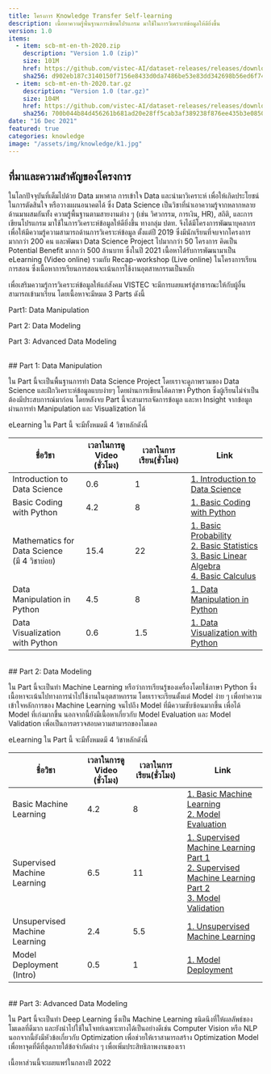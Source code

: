 ```yaml
---
title: โครงการ Knowledge Transfer Self-learning 
description: เนื้อหาความรู้พื้นฐานการเขียนโปรแกรม มาใช้ในการวิเคราะห์ข้อมูลให้ดียิ่งขึ้น
version: 1.0
items:
  - item: scb-mt-en-th-2020.zip
    description: "Version 1.0 (zip)"
    size: 101M
    href: https://github.com/vistec-AI/dataset-releases/releases/download/scb-mt-en-th-2020_v1.0/scb-mt-en-th-2020.zip
    sha256: d902eb187c3140150f7156e8433d0da7486be53e83dd342698b56ed6f74e09fb
  - item: scb-mt-en-th-2020.tar.gz
    description: "Version 1.0 (tar.gz)"
    size: 104M
    href: https://github.com/vistec-AI/dataset-releases/releases/download/scb-mt-en-th-2020_v1.0/scb-mt-en-th-2020.tar.gz
    sha256: 700b044b84d456261b681ad20e28ff5cab3af389238f876ee435b3e0850d0858
date: "16 Dec 2021"
featured: true
categories: knowledge
image: "/assets/img/knowledge/k1.jpg"
---
```




## ที่มาและความสำคัญของโครงการ

ในโลกปัจจุบันที่เต็มไปด้วย Data มหาศาล การเข้าใจ Data และนำมาวิเคราะห์ เพื่อให้เกิดประโยชน์ในการตัดสินใจ หรือวางแผนอนาคตได้ ซึ่ง Data Science เป็นวิชาที่นำเอาความรู้จากหลากหลายด้านมาผสมกันทั้ง ความรู้พื้นฐานตามสายงานต่าง ๆ (เช่น วิศวกรรม, การเงิน, HR), สถิติ, และการเขียนโปรแกรม มาใช้ในการวิเคราะห์ข้อมูลให้ดียิ่งขึ้น ทางกลุ่ม ปตท. จึงได้มีโครงการพัฒนาบุคลากรเพื่อให้มีความรู้ความสามารถด้านการวิเคราะห์ข้อมูล ตั้งแต่ปี 2019 ซึ่งมีนักเรียนที่จบจากโครงการมากกว่า 200 คน และพัฒนา Data Science Project ไปมากกว่า 50 โครงการ  คิดเป็น Potential Benefit มากกว่า 500 ล้านบาท ซึ่งในปี 2021 เนื้อหาได้รับการพัฒนามาเป็น eLearning (Video online) รวมกับ Recap-workshop (Live online) ในโครงการเรียนการสอน  ซึ่งเนื้อหาการเรียนการสอนจะเน้นการใช้งานอุตสาหกรรมเป็นหลัก

เพื่อเสริมความรู้การวิเคราะห์ข้อมูลให้แก่สังคม VISTEC จะมีการเผยแพร่สู่สาธารณะให้กับผู้อื่นสามารถเข้ามาเรียน โดยเนื้อหาจะมีหมด 3 Parts ดังนี้

Part1: Data Manipulation

Part 2: Data Modeling

Part 3: Advanced Data Modeling

<br />
## Part 1: Data Manipulation

ใน Part นี้จะเป็นพื้นฐานการทำ Data Science Project โดยเราจะดูภาพรวมของ Data Science และฝึกวิเคราะห์ข้อมูลแบบง่ายๆ โดยผ่านการเขียนโค้ดภาษา Python ซึ่งผู้เรียนไม่จำเป็นต้องมีประสบการณ์มาก่อน โดยหลังจบ Part นี้จะสามารถจัดการข้อมูล และหา Insight จากข้อมูลผ่านการทำ Manipulation และ Visualization ได้

eLearning ใน Part นี้ จะมีทั้งหมดมี 4 วิชาหลักดังนี้

| ชื่อวิชา | เวลาในการดู Video  (ชั่วโมง) | เวลาในการเรียน(ชั่วโมง) | Link |
|--|--|--|--|
| Introduction to Data Science | 0.6 | 1 | <a href="https://www.youtube.com/playlist?list=PL1kutgc5YvC_fWLm4pr7lbOkOt4TuUO48" target="_blank">1. Introduction to Data Science</a> |
| Basic Coding with Python | 4.2| 8| <a href="https://www.youtube.com/playlist?list=PL1kutgc5YvC_kmjA1ZuzSdipDfgNV7Ire" target="_blank">1. Basic Coding with Python</a> |
| Mathematics for Data Science <br/> (มี 4 วิชาย่อย) | 15.4 | 22 | <a href="https://www.youtube.com/playlist?list=PL1kutgc5YvC8AUWA94aR1iImUInNeKUde" target="_blank">1. Basic Probability</a> <br/> <a href="https://www.youtube.com/playlist?list=PL1kutgc5YvC8rIJ-KwZt5XxuQLhoI8yPA" target="_blank">2. Basic Statistics</a> <br/> <a href="https://www.youtube.com/playlist?list=PL1kutgc5YvC8uufgmb5pyjbsUCMqIRDRv" target="_blank">3. Basic Linear Algebra</a> <br /> <a href="https://www.youtube.com/playlist?list=PL1kutgc5YvC80Ts-JeNWocpy1eYPS9k4W" target="_blank">4. Basic Calculus</a>|
| Data Manipulation in Python | 4.5 | 8| <a href="https://www.youtube.com/playlist?list=PL1kutgc5YvC_Mpb7r5TQEZeOl5EgtCwee" target="_blank">1. Data Manipulation in Python</a> |
| Data Visualization with Python | 0.6 | 1.5 | <a href="https://www.youtube.com/playlist?list=PL1kutgc5YvC_kh928Sv6oAoy7J_569Lum" target="_blank">1. Data Visualization with Python</a> |

<br />
## Part 2: Data Modeling

ใน Part นี้จะเป็นทำ Machine Learning หรือว่าการเรียนรู้ของเครื่องโดยใช้ภาษา Python ซึ่งเนื้อหาจะเน้นไปทางการนำไปใช้งานในอุตสาหกรรม โดยเราจะเรียนตั้งแต่ Model ง่าย ๆ เพื่อทำความเข้าใจหลักการของ Machine Learning จนไปถึง Model ที่มีความซับซ้อนมากขึ้น เพื่อได้ Model ที่เก่งมากขึ้น นอกจากนี้ยังมีเนื้อหาเกี่ยวกับ Model Evaluation และ Model Validation เพื่อเป็นการตรวจสอบความสามารถของโมเดล

eLearning ใน Part นี้  จะมีทั้งหมดมี 4 วิชาหลักดังนี้

| ชื่อวิชา | เวลาในการดู Video  (ชั่วโมง) | เวลาในการเรียน(ชั่วโมง) | Link |
|--|--|--|--|
| Basic Machine Learning | 4.2 | 8 | [1. Basic Machine Learning](https://www.youtube.com/playlist?list=PL1kutgc5YvC_L1qH0QoBjDZlEEUfiCpBC)<br/>[2. Model Evaluation](https://www.youtube.com/playlist?list=PL1kutgc5YvC841TmatsLuj4sDKkwj95Dz) |
| Supervised Machine Learning | 6.5 | 11 | [1. Supervised Machine Learning Part 1](https://www.youtube.com/playlist?list=PL1kutgc5YvC9_24NwRZwnW93Fxf4yYTEZ)<br/>[2. Supervised Machine Learning Part 2](https://www.youtube.com/playlist?list=PL1kutgc5YvC-I7wDZ4A948O0NQQpvKRVR)<br/>[3. Model Validation](https://www.youtube.com/playlist?list=PL1kutgc5YvC_wDSrjAkQrQQj6e88S_nPQ) |
| Unsupervised Machine Learning | 2.4 | 5.5 | [1. Unsupervised Machine Learning](https://www.youtube.com/playlist?list=PL1kutgc5YvC_tYC_17oETOR6vdlgXgAKV) |
| Model Deployment (Intro) | 0.5 | 1 | [1. Model Deployment](https://www.youtube.com/playlist?list=PL1kutgc5YvC_ncZfCikNuSiG8APdMI8HK) |

<br />
## Part 3: Advanced Data Modeling

ใน Part นี้จะเป็นทำ Deep Learning ซึ่งเป็น Machine Learning ชนิดนึงที่ให้ผลลัพธ์ของโมเดลที่ดีมาก และยังนำไปใช้ในโจทย์เฉพาะทางได้เป็นอย่างดีเช่น Computer Vision หรือ NLP นอกจากนี้ยังมีหัวข้อเกี่ยวกับ Optimization เพื่อช่วยให้เราสามารถสร้าง Optimization Model เพื่อหาจุดที่ดีที่สุดภายใต้ข้อจำกัดต่าง ๆ เพื่อเพิ่มประสิทธิภาพงานของเรา

เนื้อหาส่วนนี้จะเผยแพร่ในกลางปี 2022
